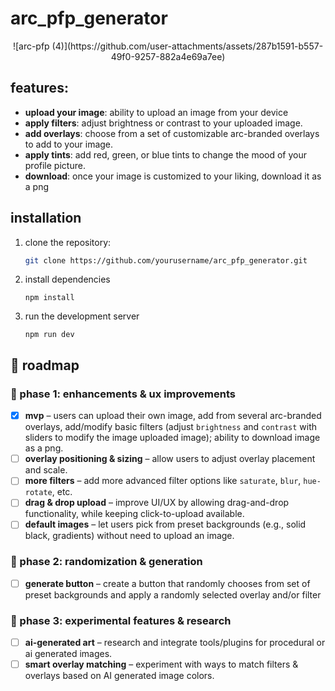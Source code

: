 # arc_pfp_generator

<p align="center">
   ![arc-pfp (4)](https://github.com/user-attachments/assets/287b1591-b557-49f0-9257-882a4e69a7ee)
</p>

## features:
- **upload your image**: ability to upload an image from your device
- **apply filters**: adjust brightness or contrast to your uploaded image.
- **add overlays**: choose from a set of customizable arc-branded overlays to add to your image.
- **apply tints**: add red, green, or blue tints to change the mood of your profile picture.
- **download**: once your image is customized to your liking, download it as a png

## installation

1. clone the repository:
   ```bash
   git clone https://github.com/yourusername/arc_pfp_generator.git
2. install dependencies
   ```
   npm install
3. run the development server
   ```
   npm run dev

## 🚀 roadmap  

### 🔹 phase 1: enhancements & ux improvements
- [x] **mvp** – users can upload their own image, add from several arc-branded overlays, add/modify basic filters (adjust `brightness` and `contrast` with sliders to modify the image uploaded image); ability to download image as a png.
- [ ] **overlay positioning & sizing** – allow users to adjust overlay placement and scale.  
- [ ] **more filters** – add more advanced filter options like `saturate`, `blur`, `hue-rotate`, etc.  
- [ ] **drag & drop upload** – improve UI/UX by allowing drag-and-drop functionality, while keeping click-to-upload available.  
- [ ] **default images** – let users pick from preset backgrounds (e.g., solid black, gradients) without need to upload an image.  

### 🔹 phase 2: randomization & generation  
- [ ] **generate button** – create a button that randomly chooses from set of preset backgrounds and apply a randomly selected overlay and/or filter

### 🔹 phase 3: experimental features & research  
- [ ] **ai-generated art** – research and integrate tools/plugins for procedural or ai generated images.  
- [ ] **smart overlay matching** – experiment with ways to match filters & overlays based on AI generated image colors.  
